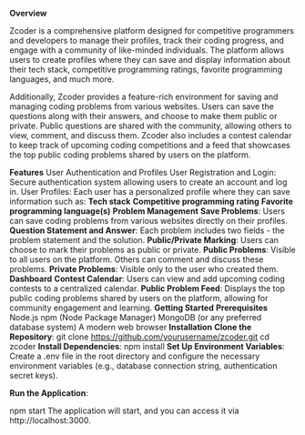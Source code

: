 **Overview**

Zcoder is a comprehensive platform designed for competitive programmers and developers to manage their profiles, track their coding progress, and engage with a community of like-minded individuals. The platform allows users to create profiles where they can save and display information about their tech stack, competitive programming ratings, favorite programming languages, and much more.

Additionally, Zcoder provides a feature-rich environment for saving and managing coding problems from various websites. Users can save the questions along with their answers, and choose to make them public or private. Public questions are shared with the community, allowing others to view, comment, and discuss them. Zcoder also includes a contest calendar to keep track of upcoming coding competitions and a feed that showcases the top public coding problems shared by users on the platform.

**Features**
User Authentication and Profiles
User Registration and Login: Secure authentication system allowing users to create an account and log in.
User Profiles: Each user has a personalized profile where they can save information such as:
**Tech stack**
**Competitive programming rating**
**Favorite programming language(s)**
**Problem Management**
**Save Problems**: Users can save coding problems from various websites directly on their profiles.
**Question Statement and Answer**: Each problem includes two fields - the problem statement and the solution.
**Public/Private Marking**: Users can choose to mark their problems as public or private.
**Public Problems**: Visible to all users on the platform. Others can comment and discuss these problems.
**Private Problems**: Visible only to the user who created them.
**Dashboard**
**Contest Calendar**: Users can view and add upcoming coding contests to a centralized calendar.
**Public Problem Feed**: Displays the top public coding problems shared by users on the platform, allowing for community engagement and learning.
**Getting Started**
**Prerequisites**
Node.js
npm (Node Package Manager)
MongoDB (or any preferred database system)
A modern web browser
**Installation**
**Clone the Repository**:
git clone https://github.com/yourusername/zcoder.git
cd zcoder
**Install Dependencies**:
npm install
**Set Up Environment Variables**:
Create a .env file in the root directory and configure the necessary environment variables (e.g., database connection string, authentication secret keys).

**Run the Application**:

npm start
The application will start, and you can access it via http://localhost:3000.
